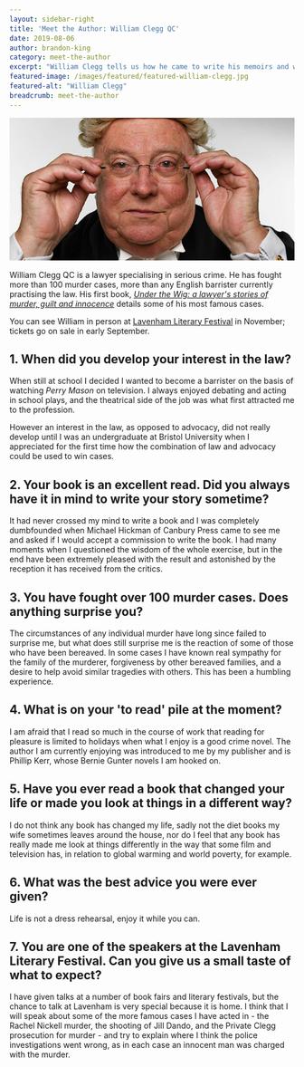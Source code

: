 ```yaml
---
layout: sidebar-right
title: 'Meet the Author: William Clegg QC'
date: 2019-08-06
author: brandon-king
category: meet-the-author
excerpt: "William Clegg tells us how he came to write his memoirs and what to expect at his Lavenham Literary Festival talk in November."
featured-image: /images/featured/featured-william-clegg.jpg
featured-alt: "William Clegg"
breadcrumb: meet-the-author
---
```


![William Clegg](/images/featured/featured-william-clegg.jpg)

William Clegg QC is a lawyer specialising in serious crime. He has fought more than 100 murder cases, more than any English barrister currently practising the law. His first book, [<cite>Under the Wig: a lawyer's stories of murder, guilt and innocence</cite>](https://suffolk.spydus.co.uk/cgi-bin/spydus.exe/ENQ/OPAC/BIBENQ?BRN=2455091) details some of his most famous cases.

You can see William in person at [Lavenham Literary Festival](https://www.lavenhamliteraryfestival.co.uk/) in November; tickets go on sale in early September.

## 1. When did you develop your interest in the law?

When still at school I decided I wanted to become a barrister on the basis of watching <cite>Perry Mason</cite> on television. I always enjoyed debating and acting in school plays, and the theatrical side of the job was what first attracted me to the profession.

However an interest in the law, as opposed to advocacy, did not really develop until I was an undergraduate at Bristol University when I appreciated for the first time how the combination of law and advocacy could be used to win cases.

## 2. Your book is an excellent read. Did you always have it in mind to write your story sometime?

It had never crossed my mind to write a book and I was completely dumbfounded when Michael Hickman of Canbury Press came to see me and asked if I would accept a commission to write the book. I had many moments when I questioned the wisdom of the whole exercise, but in the end have been extremely pleased with the result and astonished by the reception it has received from the critics.

## 3. You have fought over 100 murder cases. Does anything surprise you?

The circumstances of any individual murder have long since failed to surprise me, but what does still surprise me is the reaction of some of those who have been bereaved. In some cases I have known real sympathy for the family of the murderer, forgiveness by other bereaved families, and a desire to help avoid similar tragedies with others. This has been a humbling experience.

## 4. What is on your 'to read' pile at the moment?

I am afraid that I read so much in the course of work that reading for pleasure is limited to holidays when what I enjoy is a good crime novel. The author I am currently enjoying was introduced to me by my publisher and is Phillip Kerr, whose Bernie Gunter novels I am hooked on.

## 5. Have you ever read a book that changed your life or made you look at things in a different way?

I do not think any book has changed my life, sadly not the diet books my wife sometimes leaves around the house, nor do I feel that any book has really made me look at things differently in the way that some film and television has, in relation to global warming and world poverty, for example.

## 6. What was the best advice you were ever given?

Life is not a dress rehearsal, enjoy it while you can.

## 7. You are one of the speakers at the Lavenham Literary Festival. Can you give us a small taste of what to expect?

I have given talks at a number of book fairs and literary festivals, but the chance to talk at Lavenham is very special because it is home. I think that I will speak about some of the more famous cases I have acted in - the Rachel Nickell murder, the shooting of Jill Dando, and the Private Clegg prosecution for murder - and try to explain where I think the police investigations went wrong, as in each case an innocent man was charged with the murder.
